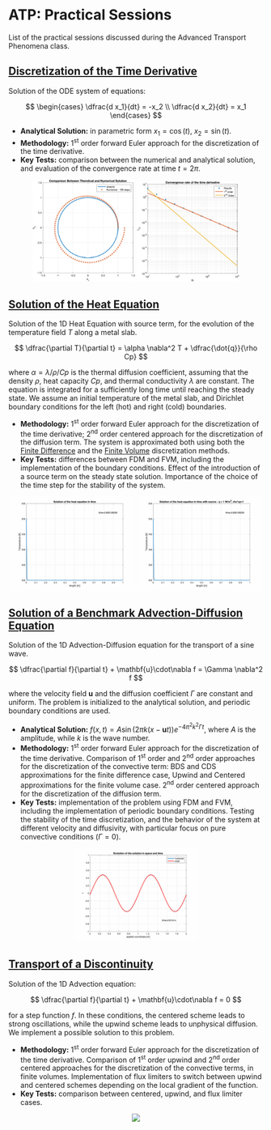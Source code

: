 # ATP: Practical Sessions

List of the practical sessions discussed during the Advanced Transport Phenomena class.

## [Discretization of the Time Derivative](ps1)

Solution of the ODE system of equations:

$$
\begin{cases}
  \dfrac{d x_1}{dt} = -x_2 \\
  \dfrac{d x_2}{dt} = x_1
\end{cases}
$$

* **Analytical Solution:** in parametric form $x_1 = \cos(t)$, $x_2 = \sin(t)$.
* **Methodology:** 1<sup>st</sup> order forward Euler approach for the discretization of the time derivative.
* **Key Tests:** comparison between the numerical and analytical solution, and evaluation of the convergence rate at time $t = 2\pi$.

<p align="middle" >
  <img src="doc/ps1-plots.png" width="40%" /> 
  <img src="doc/ps1-errors.png" width="40%" />
</p>

## [Solution of the Heat Equation](ps2)

Solution of the 1D Heat Equation with source term, for the evolution of the temperature field $T$ along a metal slab.

$$
  \dfrac{\partial T}{\partial t} = \alpha \nabla^2 T + \dfrac{\dot{q}}{\rho Cp}
$$

where $\alpha = \lambda/\rho/Cp$ is the thermal diffusion coefficient, assuming that the density $\rho$, heat capacity $Cp$, and thermal conductivity $\lambda$ are constant. The equation is integrated for a sufficiently long time until reaching the steady state. We assume an initial temperature of the metal slab, and Dirichlet boundary conditions for the left (hot) and right (cold) boundaries.

* **Methodology:** 1<sup>st</sup> order forward Euler approach for the discretization of the time derivative; 2<sup>nd</sup> order centered approach for the discretization of the diffusion term. The system is approximated both using both the [Finite Difference](ps2/diffusioneq_1D_FDM_explicit.m) and the [Finite Volume](ps2/diffusioneq_1D_FVM_explicit.m) discretization methods.
* **Key Tests:** differences between FDM and FVM, including the implementation of the boundary conditions. Effect of the introduction of a source term on the steady state solution. Importance of the choice of the time step for the stability of the system.

<p align="middle" >
  <img src="doc/ps2-heatequation.gif" width="49%" /> 
  <img src="doc/ps2-heatequation-sources.gif" width="49%" />
</p>

## [Solution of a Benchmark Advection-Diffusion Equation](ps3)

Solution of the 1D Advection-Diffusion equation for the transport of a sine wave.

$$
  \dfrac{\partial f}{\partial t} + \mathbf{u}\cdot\nabla f = \Gamma \nabla^2 f
$$

where the velocity field $\mathbf{u}$ and the diffusion coefficient $\Gamma$ are constant and uniform. The problem is initialized to the analytical solution, and periodic boundary conditions are used.

* **Analytical Solution:** $f(x,t) = A \sin(2\pi k (x - \mathbf{u}t)) e^{-4\pi^2k^2\Gamma t}$, where $A$ is the amplitude, while $k$ is the wave number.
* **Methodology:** 1<sup>st</sup> order forward Euler approach for the discretization of the time derivative. Comparison of 1<sup>st</sup> order and 2<sup>nd</sup> order approaches for the discretization of the convective term: BDS and CDS approximations for the finite difference case, Upwind and Centered approximations for the finite volume case. 2<sup>nd</sup> order centered approach for the discretization of the diffusion term.
* **Key Tests:** implementation of the problem using FDM and FVM, including the implementation of periodic boundary conditions. Testing the stability of the time discretization, and the behavior of the system at different velocity and diffusivity, with particular focus on pure convective conditions ($\Gamma = 0$).

<p align="middle" >
  <img src="doc/ps3-plots.gif" width="49%" /> 
</p>

## [Transport of a Discontinuity](ps4)

Solution of the 1D Advection equation:

$$
  \dfrac{\partial f}{\partial t} + \mathbf{u}\cdot\nabla f = 0
$$

for a step function $f$. In these conditions, the centered scheme leads to strong oscillations, while the upwind scheme leads to unphysical diffusion. We implement a possible solution to this problem.

* **Methodology:** 1<sup>st</sup> order forward Euler approach for the discretization of the time derivative. Comparison of 1<sup>st</sup> order upwind and 2<sup>nd</sup> order centered approaches for the discretization of the convective terms, in finite volumes. Implementation of flux limiters to switch between upwind and centered schemes depending on the local gradient of the function.
* **Key Tests:** comparison between centered, upwind, and flux limiter cases.

<p align="middle" >
  <img src="doc/ps4-discontinuity.gif" width="49%" /> 
</p>

